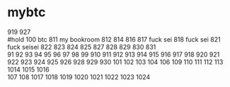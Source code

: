 # mybtc  


919  927  
#hold 100   btc 811
my bookroom 812
814 816 817 fuck sei
818 fuck sei
821 fuck seisei
822 823 824 825 827 828 829 830 831   
91  92  93  94  95  96  97  98  99  910  911  912  913 914 915 916  917  918 920  921  922   923   924   925  926  928  929  930  101  102 103  104  106  109  110  111  112   113  1014  1015  1016  
107  108  1017  1018  1019  1020  1021  1022  1023  1024  




